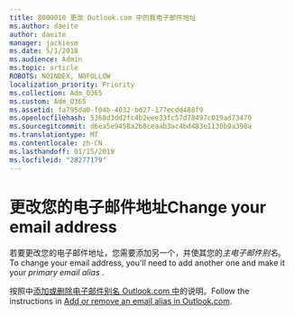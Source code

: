 ```yaml
---
title: 8000010 更改 Outlook.com 中的我电子邮件地址
ms.author: daeite
author: daeite
manager: jackiesm
ms.date: 5/1/2018
ms.audience: Admin
ms.topic: article
ROBOTS: NOINDEX, NOFOLLOW
localization_priority: Priority
ms.collection: Adm_O365
ms.custom: Adm_O365
ms.assetid: fa795da0-f04b-4032-bd27-177ecdd488f9
ms.openlocfilehash: 5368d3dd2fc4b2eee33fc57d78497c019ad73470
ms.sourcegitcommit: d6ea5e9458a2b8ceaab3ac4bd483e1130b9a398a
ms.translationtype: MT
ms.contentlocale: zh-CN
ms.lasthandoff: 01/15/2019
ms.locfileid: "28277179"
---
```

# <a name="change-your-email-address"></a><span data-ttu-id="4c1f9-102">更改您的电子邮件地址</span><span class="sxs-lookup"><span data-stu-id="4c1f9-102">Change your email address</span></span>

<span data-ttu-id="4c1f9-103">若要更改您的电子邮件地址，您需要添加另一个，并使其您的*主电子邮件别名*。</span><span class="sxs-lookup"><span data-stu-id="4c1f9-103">To change your email address, you'll need to add another one and make it your  *primary email alias*  .</span></span> 
  
<span data-ttu-id="4c1f9-104">按照中[添加或删除电子邮件别名 Outlook.com 中](https://go.microsoft.com/fwlink/p/?linkid=873115)的说明。</span><span class="sxs-lookup"><span data-stu-id="4c1f9-104">Follow the instructions in [Add or remove an email alias in Outlook.com](https://go.microsoft.com/fwlink/p/?linkid=873115).</span></span>
  

